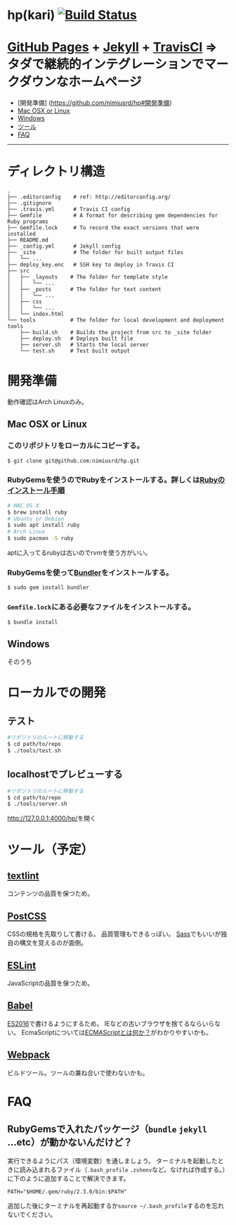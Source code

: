 # hp(kari) [![Build Status](https://travis-ci.org/nimiusrd/hp.svg?branch=master)](https://travis-ci.org/nimiusrd/hp)

# [GitHub Pages](https://pages.github.com/) + [Jekyll](https://jekyllrb.com/) + [TravisCI](https://travis-ci.org/) => タダで継続的インテグレーションでマークダウンなホームページ

- [開発準備] (https://github.com/nimiusrd/hp#開発準備)
 - [Mac OSX or Linux](https://github.com/nimiusrd/hp#mac-osx-or-linux)
 - [Windows](https://github.com/nimiusrd/hp#windows)
- [ツール](https://github.com/nimiusrd/hp#ツール予定)
- [FAQ](https://github.com/nimiusrd/hp#ツール予定)

----

# ディレクトリ構造

```
.
├── .editorconfig    # ref: http://editorconfig.org/
├── .gitignore
├── .travis.yml      # Travis CI config
├── Gemfile          # A format for describing gem dependencies for Ruby programs  
├── Gemfile.lock     # To record the exact versions that were installed
├── README.md
├── _config.yml      # Jekyll config
├── _site            # The folder for built output files
│   └── ...
├── deploy_key.enc   # SSH key to deploy in Travis CI
├── src
│   ├── _layouts    # The folder for template style
│   │   └── ...
│   ├── _posts      # The folder for text content
│   │   └── ...
│   ├── css
│   │   └── ...
│   └── index.html
└── tools           # The folder for local development and deployment tools
    ├── build.sh    # Builds the project from src to _site folder  
    ├── deploy.sh   # Deploys built file
    ├── server.sh   # Starts the local server
    └── test.sh     # Test built output

```

# 開発準備

動作確認はArch Linuxのみ。

## Mac OSX or Linux

### このリポジトリをローカルにコピーする。

```bash
$ git clone git@github.com:nimiusrd/hp.git
```

### RubyGemsを使うのでRubyをインストールする。詳しくは[Rubyのインストール手順](https://www.ruby-lang.org/ja/documentation/installation/)

```bash
# MAC OS X
$ brew install ruby
# Ubuntu or Debian
$ sudo apt install ruby
# Arch Linux
$ sudo pacman -S ruby
```

aptに入ってるrubyは古いのでrvmを使う方がいい。

### RubyGemsを使って[Bundler](http://bundler.io/)をインストールする。

```bash
$ sudo gem install bundler
```

### `Gemfile.lock`にある必要なファイルをインストールする。

```bash
$ bundle install
```

## Windows
そのうち

# ローカルでの開発

## テスト

```bash
#リポジトリのルートに移動する
$ cd path/to/repo
$ ./tools/test.sh
```

## localhostでプレビューする

```bash
#リポジトリのルートに移動する
$ cd path/to/repo
$ ./tools/server.sh
```
<http://127.0.0.1:4000/hp/>を開く

# ツール（予定）

## [textlint](https://textlint.github.io/)

コンテンツの品質を保つため。

## [PostCSS](http://postcss.org/)

CSSの規格を先取りして書ける。
品質管理もできるっぽい。
[Sass](http://sass-lang.com/)でもいいが独自の構文を覚えるのが面倒。

## [ESLint](http://eslint.org/)

JavaScriptの品質を保つため。

## [Babel](https://babeljs.io/)

[ES2016](http://www.ecma-international.org/ecma-262/7.0/)で書けるようにするため。
IEなどの古いブラウザを捨てるならいらない。
EcmaScriptについては[ECMAScriptとは何か？](https://azu.github.io/slide-what-is-ecmascript/)がわかりやすいかも。

## [Webpack](https://webpack.github.io/)

ビルドツール。ツールの兼ね合いで使わないかも。

# FAQ
## RubyGemsで入れたパッケージ（`bundle` `jekyll` ...etc）が動かないんだけど？
実行できるようにパス（環境変数）を通しましょう。
ターミナルを起動したときに読み込まれるファイル（`.bash_profile` `.zshenv`など。なければ作成する。）に下のように追加することで解決できます。

```bash:.bash_profile
PATH="$HOME/.gem/ruby/2.3.0/bin:$PATH"
```

追加した後にターミナルを再起動するか`source ~/.bash_profile`するのを忘れないでください。
